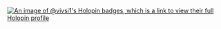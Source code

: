[![An image of @vivsi1's Holopin badges, which is a link to view their full Holopin profile](https://holopin.me/vivsi1)](https://holopin.io/@vivsi1)

<!--
**Vivsi1/Vivsi1** is a ✨ _special_ ✨ repository because its `README.md` (this file) appears on your GitHub profile.

Here are some ideas to get you started:

- 🔭 I’m currently working on ...
- 🌱 I’m currently learning ...
- 👯 I’m looking to collaborate on ...
- 🤔 I’m looking for help with ...
- 💬 Ask me about ...
- 📫 How to reach me: ...
- 😄 Pronouns: ...
- ⚡ Fun fact: ...
-->
